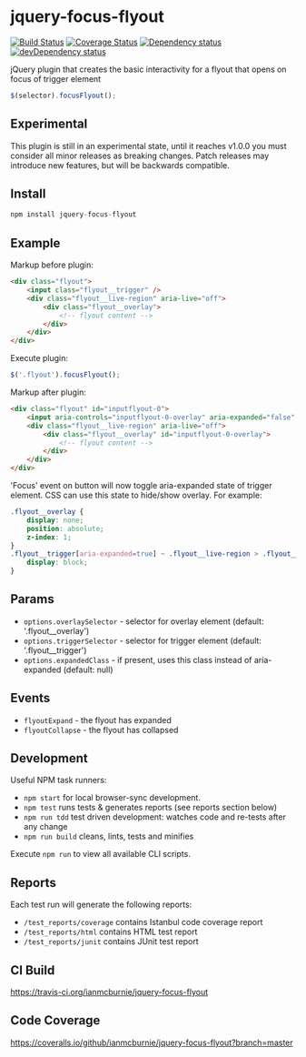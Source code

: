 # jquery-focus-flyout

<p>
    <a href="https://travis-ci.org/ianmcburnie/jquery-focus-flyout"><img src="https://api.travis-ci.org/ianmcburnie/jquery-focus-flyout.svg?branch=master" alt="Build Status" /></a>
    <a href='https://coveralls.io/github/ianmcburnie/jquery-focus-flyout?branch=master'><img src='https://coveralls.io/repos/ianmcburnie/jquery-focus-flyout/badge.svg?branch=master&service=github' alt='Coverage Status' /></a>
    <a href="https://david-dm.org/ianmcburnie/jquery-focus-flyout"><img src="https://david-dm.org/ianmcburnie/jquery-focus-flyout.svg" alt="Dependency status" /></a>
    <a href="https://david-dm.org/ianmcburnie/jquery-focus-flyout#info=devDependencies"><img src="https://david-dm.org/ianmcburnie/jquery-focus-flyout/dev-status.svg" alt="devDependency status" /></a>
</p>

jQuery plugin that creates the basic interactivity for a flyout that opens on focus of trigger element

```js
$(selector).focusFlyout();
```

## Experimental

This plugin is still in an experimental state, until it reaches v1.0.0 you must consider all minor releases as breaking changes. Patch releases may introduce new features, but will be backwards compatible.

## Install

```js
npm install jquery-focus-flyout
```

## Example

Markup before plugin:

```html
<div class="flyout">
    <input class="flyout__trigger" />
    <div class="flyout__live-region" aria-live="off">
        <div class="flyout__overlay">
            <!-- flyout content -->
        </div>
    </div>
</div>
```

Execute plugin:

```js
$('.flyout').focusFlyout();
```

Markup after plugin:

```html
<div class="flyout" id="inputflyout-0">
    <input aria-controls="inputflyout-0-overlay" aria-expanded="false" />
    <div class="flyout__live-region" aria-live="off">
        <div class="flyout__overlay" id="inputflyout-0-overlay">
            <!-- flyout content -->
        </div>
    </div>
</div>
```

'Focus' event on button will now toggle aria-expanded state of trigger element. CSS can use this state to hide/show overlay. For example:

```css
.flyout__overlay {
    display: none;
    position: absolute;
    z-index: 1;
}
.flyout__trigger[aria-expanded=true] ~ .flyout__live-region > .flyout__overlay {
    display: block;
}
```

## Params

* `options.overlaySelector` - selector for overlay element (default: '.flyout__overlay')
* `options.triggerSelector` - selector for trigger element (default: '.flyout__trigger')
* `options.expandedClass` - if present, uses this class instead of aria-expanded (default: null)

## Events

* `flyoutExpand` - the flyout has expanded
* `flyoutCollapse` - the flyout has collapsed

## Development

Useful NPM task runners:

* `npm start` for local browser-sync development.
* `npm test` runs tests & generates reports (see reports section below)
* `npm run tdd` test driven development: watches code and re-tests after any change
* `npm run build` cleans, lints, tests and minifies

Execute `npm run` to view all available CLI scripts.

## Reports

Each test run will generate the following reports:

* `/test_reports/coverage` contains Istanbul code coverage report
* `/test_reports/html` contains HTML test report
* `/test_reports/junit` contains JUnit test report

## CI Build

https://travis-ci.org/ianmcburnie/jquery-focus-flyout

## Code Coverage

https://coveralls.io/github/ianmcburnie/jquery-focus-flyout?branch=master

